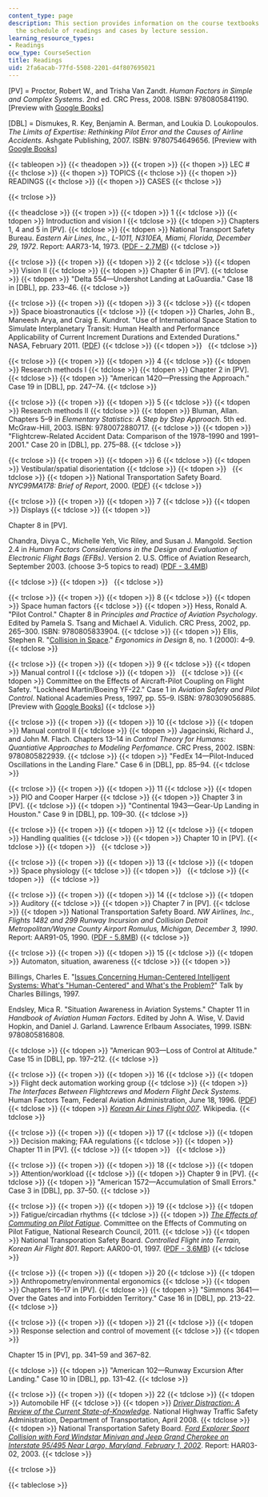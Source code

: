 ```yaml
---
content_type: page
description: This section provides information on the course textbooks along with
  the schedule of readings and cases by lecture session.
learning_resource_types:
- Readings
ocw_type: CourseSection
title: Readings
uid: 2fa6acab-77fd-5508-2201-d4f807695021
---
```


\[PV\] = Proctor, Robert W., and Trisha Van Zandt. _Human Factors in Simple and Complex Systems_. 2nd ed. CRC Press, 2008. ISBN: 9780805841190. \[Preview with [Google Books](http://books.google.com/books?id=LfqDZ1VEmyoC&pg=PAfrontcover)\]

\[DBL\] = Dismukes, R. Key, Benjamin A. Berman, and Loukia D. Loukopoulos. _The Limits of Expertise: Rethinking Pilot Error and the Causes of Airline Accidents_. Ashgate Publishing, 2007. ISBN: 9780754649656. \[Preview with [Google Books](http://books.google.com/books?id=mMxaYxhu0l0C&pg=PAfrontcover
)\]

{{< tableopen >}}
{{< theadopen >}}
{{< tropen >}}
{{< thopen >}}
LEC #
{{< thclose >}}
{{< thopen >}}
TOPICS
{{< thclose >}}
{{< thopen >}}
READINGS
{{< thclose >}}
{{< thopen >}}
CASES
{{< thclose >}}

{{< trclose >}}

{{< theadclose >}}
{{< tropen >}}
{{< tdopen >}}
1
{{< tdclose >}}
{{< tdopen >}}
Introduction and vision I
{{< tdclose >}}
{{< tdopen >}}
Chapters 1, 4 and 5 in \[PV\].
{{< tdclose >}}
{{< tdopen >}}
National Transport Safety Bureau. _Eastern Air Lines, Inc., L-1011, N310EA, Miami, Florida, December 29, 1972_. Report: AAR73-14, 1973. ([PDF - 2.7MB](http://libraryonline.erau.edu/online-full-text/ntsb/aircraft-accident-reports/AAR73-14.pdf))
{{< tdclose >}}

{{< trclose >}}
{{< tropen >}}
{{< tdopen >}}
2
{{< tdclose >}}
{{< tdopen >}}
Vision II
{{< tdclose >}}
{{< tdopen >}}
Chapter 6 in \[PV\].
{{< tdclose >}}
{{< tdopen >}}
"Delta 554—Undershot Landing at LaGuardia." Case 18 in \[DBL\], pp. 233–46.
{{< tdclose >}}

{{< trclose >}}
{{< tropen >}}
{{< tdopen >}}
3
{{< tdclose >}}
{{< tdopen >}}
Space bioastronautics
{{< tdclose >}}
{{< tdopen >}}
Charles, John B., Maneesh Arya, and Craig E. Kundrot. "Use of International Space Station to Simulate Interplanetary Transit: Human Health and Performance Applicability of Current Increment Durations and Extended Durations." NASA, February 2011. ([PDF](https://ston.jsc.nasa.gov/collections/trs/_techrep/TM-2011-216143.pdf))
{{< tdclose >}}
{{< tdopen >}}
 
{{< tdclose >}}

{{< trclose >}}
{{< tropen >}}
{{< tdopen >}}
4
{{< tdclose >}}
{{< tdopen >}}
Research methods I
{{< tdclose >}}
{{< tdopen >}}
Chapter 2 in \[PV\].
{{< tdclose >}}
{{< tdopen >}}
"American 1420—Pressing the Approach." Case 19 in \[DBL\], pp. 247–74.
{{< tdclose >}}

{{< trclose >}}
{{< tropen >}}
{{< tdopen >}}
5
{{< tdclose >}}
{{< tdopen >}}
Research methods II
{{< tdclose >}}
{{< tdopen >}}
Bluman, Allan. Chapters 5–9 in _Elementary Statistics: A Step by Step Approach_. 5th ed. McGraw-Hill, 2003. ISBN: 9780072880717.
{{< tdclose >}}
{{< tdopen >}}
"Flightcrew-Related Accident Data: Comparison of the 1978–1990 and 1991–2001." Case 20 in \[DBL\], pp. 275–88.
{{< tdclose >}}

{{< trclose >}}
{{< tropen >}}
{{< tdopen >}}
6
{{< tdclose >}}
{{< tdopen >}}
Vestibular/spatial disorientation
{{< tdclose >}}
{{< tdopen >}}
 
{{< tdclose >}}
{{< tdopen >}}
National Transportation Safety Board. _NYC99MA178: Brief of Report_, 2000. ([PDF](http://libraryonline.erau.edu/online-full-text/ntsb/miscellaneous-reports/NYC99MA178a.pdf))
{{< tdclose >}}

{{< trclose >}}
{{< tropen >}}
{{< tdopen >}}
7
{{< tdclose >}}
{{< tdopen >}}
Displays
{{< tdclose >}}
{{< tdopen >}}


Chapter 8 in \[PV\].

Chandra, Divya C., Michelle Yeh, Vic Riley, and Susan J. Mangold. Section 2.4 in _Human Factors Considerations in the Design and Evaluation of Electronic Flight Bags (EFBs)_. Version 2. U.S. Office of Aviation Research, September 2003. (choose 3–5 topics to read) ([PDF - 3.4MB](http://ntl.bts.gov/lib/34000/34200/34292/DOT-VNTSC-FAA-03-07.pdf))


{{< tdclose >}}
{{< tdopen >}}
 
{{< tdclose >}}

{{< trclose >}}
{{< tropen >}}
{{< tdopen >}}
8
{{< tdclose >}}
{{< tdopen >}}
Space human factors
{{< tdclose >}}
{{< tdopen >}}
Hess, Ronald A. "Pilot Control." Chapter 8 in _Principles and Practice of Aviation Psychology_. Edited by Pamela S. Tsang and Michael A. Vidulich. CRC Press, 2002, pp. 265–300. ISBN: 9780805833904.
{{< tdclose >}}
{{< tdopen >}}
Ellis, Stephen R. "[Collision in Space](http://www.ncbi.nlm.nih.gov/pubmed/12162316)." _Ergonomics in Design_ 8, no. 1 (2000): 4–9.
{{< tdclose >}}

{{< trclose >}}
{{< tropen >}}
{{< tdopen >}}
9
{{< tdclose >}}
{{< tdopen >}}
Manual control I
{{< tdclose >}}
{{< tdopen >}}
 
{{< tdclose >}}
{{< tdopen >}}
Committee on the Effects of Aircraft-Pilot Coupling on Flight Safety. "Lockheed Martin/Boeing YF-22." Case 1 in _Aviation Safety and Pilot Control_. National Academies Press, 1997, pp. 55–9. ISBN: 9780309056885. \[Preview with [Google Books](http://books.google.com/books?id=w56Y9ayzq44C&pg=PA55=onepage)\]
{{< tdclose >}}

{{< trclose >}}
{{< tropen >}}
{{< tdopen >}}
10
{{< tdclose >}}
{{< tdopen >}}
Manual control II
{{< tdclose >}}
{{< tdopen >}}
Jagacinski, Richard J., and John M. Flach. Chapters 13–14 in _Control Theory for Humans: Quantiative Approaches to Modeling Perfomance_. CRC Press, 2002. ISBN: 9780805822939.
{{< tdclose >}}
{{< tdopen >}}
"FedEx 14—Pilot-Induced Oscillations in the Landing Flare." Case 6 in \[DBL\], pp. 85–94.
{{< tdclose >}}

{{< trclose >}}
{{< tropen >}}
{{< tdopen >}}
11
{{< tdclose >}}
{{< tdopen >}}
PIO and Cooper Harper
{{< tdclose >}}
{{< tdopen >}}
Chapter 3 in \[PV\].
{{< tdclose >}}
{{< tdopen >}}
"Continental 1943—Gear-Up Landing in Houston." Case 9 in \[DBL\], pp. 109–30.
{{< tdclose >}}

{{< trclose >}}
{{< tropen >}}
{{< tdopen >}}
12
{{< tdclose >}}
{{< tdopen >}}
Handling qualities
{{< tdclose >}}
{{< tdopen >}}
Chapter 10 in \[PV\].
{{< tdclose >}}
{{< tdopen >}}
 
{{< tdclose >}}

{{< trclose >}}
{{< tropen >}}
{{< tdopen >}}
13
{{< tdclose >}}
{{< tdopen >}}
Space physiology
{{< tdclose >}}
{{< tdopen >}}
 
{{< tdclose >}}
{{< tdopen >}}
 
{{< tdclose >}}

{{< trclose >}}
{{< tropen >}}
{{< tdopen >}}
14
{{< tdclose >}}
{{< tdopen >}}
Auditory
{{< tdclose >}}
{{< tdopen >}}
Chapter 7 in \[PV\].
{{< tdclose >}}
{{< tdopen >}}
National Transportation Safety Board. _NW Airlines, Inc., Flights 1482 and 299 Runway Incursion and Collision Detroit Metropolitan/Wayne County Airport Romulus, Michigan, December 3, 1990_. Report: AAR91-05, 1990. ([PDF - 5.8MB](http://libraryonline.erau.edu/online-full-text/ntsb/aircraft-accident-reports/AAR91-05.pdf))
{{< tdclose >}}

{{< trclose >}}
{{< tropen >}}
{{< tdopen >}}
15
{{< tdclose >}}
{{< tdopen >}}
Automaton, situation, awareness
{{< tdclose >}}
{{< tdopen >}}


Billings, Charles E. "[Issues Concerning Human-Centered Intelligent Systems: What's "Human-Centered" and What's the Problem?](http://www.ifp.illinois.edu/nsfhcs/talks/billings.html)" Talk by Charles Billings, 1997.

Endsley, Mica R. "Situation Awareness in Aviation Systems." Chapter 11 in _Handbook of Aviation Human Factors_. Edited by John A. Wise, V. David Hopkin, and Daniel J. Garland. Lawrence Erlbaum Associates, 1999. ISBN: 9780805816808.


{{< tdclose >}}
{{< tdopen >}}
"American 903—Loss of Control at Altitude." Case 15 in \[DBL\], pp. 197–212.
{{< tdclose >}}

{{< trclose >}}
{{< tropen >}}
{{< tdopen >}}
16
{{< tdclose >}}
{{< tdopen >}}
Flight deck automation working group
{{< tdclose >}}
{{< tdopen >}}
_The Interfaces Between Flightcrews and Modern Flight Deck Systems_. Human Factors Team, Federal Aviation Administration, June 18, 1996. ([PDF](http://www.tc.faa.gov/its/worldpac/techrpt/hffaces.pdf))
{{< tdclose >}}
{{< tdopen >}}
[_Korean Air Lines Flight 007_](http://en.wikipedia.org/wiki/Korean_Air_Lines_Flight_007). Wikipedia.
{{< tdclose >}}

{{< trclose >}}
{{< tropen >}}
{{< tdopen >}}
17
{{< tdclose >}}
{{< tdopen >}}
Decision making; FAA regulations
{{< tdclose >}}
{{< tdopen >}}
Chapter 11 in \[PV\].
{{< tdclose >}}
{{< tdopen >}}
 
{{< tdclose >}}

{{< trclose >}}
{{< tropen >}}
{{< tdopen >}}
18
{{< tdclose >}}
{{< tdopen >}}
Attention/workload
{{< tdclose >}}
{{< tdopen >}}
Chapter 9 in \[PV\].
{{< tdclose >}}
{{< tdopen >}}
"American 1572—Accumulation of Small Errors." Case 3 in \[DBL\], pp. 37–50.
{{< tdclose >}}

{{< trclose >}}
{{< tropen >}}
{{< tdopen >}}
19
{{< tdclose >}}
{{< tdopen >}}
Fatigue/circadian rhythms
{{< tdclose >}}
{{< tdopen >}}
[_The Effects of Commuting on Pilot Fatigue_](http://www.nap.edu/catalog.php?record_id=13201). Committee on the Effects of Commuting on Pilot Fatigue, National Research Council, 2011.
{{< tdclose >}}
{{< tdopen >}}
National Transporation Safety Board. _Controlled Flight into Terrain, Korean Air Flight 801_. Report: AAR00-01, 1997. ([PDF - 3.6MB](http://www.ntsb.gov/investigations/AccidentReports/Reports/AAR0001.pdf))
{{< tdclose >}}

{{< trclose >}}
{{< tropen >}}
{{< tdopen >}}
20
{{< tdclose >}}
{{< tdopen >}}
Anthropometry/environmental ergonomics
{{< tdclose >}}
{{< tdopen >}}
Chapters 16–17 in \[PV\].
{{< tdclose >}}
{{< tdopen >}}
"Simmons 3641—Over the Gates and into Forbidden Territory." Case 16 in \[DBL\], pp. 213–22.
{{< tdclose >}}

{{< trclose >}}
{{< tropen >}}
{{< tdopen >}}
21
{{< tdclose >}}
{{< tdopen >}}
Response selection and control of movement
{{< tdclose >}}
{{< tdopen >}}


Chapter 15 in \[PV\], pp. 341–59 and 367–82.


{{< tdclose >}}
{{< tdopen >}}
"American 102—Runway Excursion After Landing." Case 10 in \[DBL\], pp. 131–42.
{{< tdclose >}}

{{< trclose >}}
{{< tropen >}}
{{< tdopen >}}
22
{{< tdclose >}}
{{< tdopen >}}
Automobile HF
{{< tdclose >}}
{{< tdopen >}}
[_Driver Distraction: A Review of the Current State-of-Knowledge_](http://www.scribd.com/doc/12073978/Driver-Distraction-A-Review-of-the-Current-StateofKnowledge). National Highway Traffic Safety Administration, Department of Transportation, April 2008.
{{< tdclose >}}
{{< tdopen >}}
National Transportation Safety Board. [_Ford Explorer Sport Collision with Ford Windstar Minivan and Jeep Grand Cherokee on Interstate 95/495 Near Largo, Maryland, February 1, 2002_](http://www.ntsb.gov/investigations/AccidentReports/Pages/HAR0302.aspx). Report: HAR03-02, 2003.
{{< tdclose >}}

{{< trclose >}}

{{< tableclose >}}